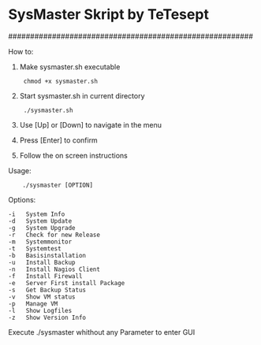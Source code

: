 #             SysMaster Skript by TeTesept             #
########################################################

How to:

1. Make sysmaster.sh executable
	
        chmod +x sysmaster.sh

2. Start sysmaster.sh in current directory
	
        ./sysmaster.sh

3. Use [Up] or [Down] to navigate in the menu 

4. Press [Enter] to confirm

4. Follow the on screen instructions

Usage: 	
	
        ./sysmaster [OPTION]
	
Options:

	-i   System Info
	-d   System Update
	-g   System Upgrade
	-r   Check for new Release
	-m   Systemmonitor
	-t   Systemtest
	-b   Basisinstallation
	-u   Install Backup
	-n   Install Nagios Client
	-f   Install Firewall
	-e   Server First install Package
	-s   Get Backup Status
	-v   Show VM status
	-p   Manage VM
	-l   Show Logfiles
	-z   Show Version Info
	

Execute ./sysmaster whithout any Parameter to enter GUI

